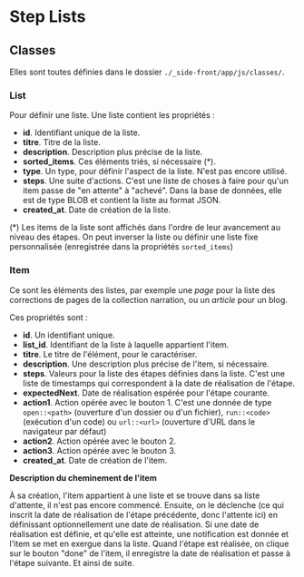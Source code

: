# Step Lists

## Classes

Elles sont toutes définies dans le dossier `./_side-front/app/js/classes/`.

### List

Pour définir une liste. Une liste contient les propriétés :

* **id**. Identifiant unique de la liste.
* **titre**. Titre de la liste.
* **description**. Description plus précise de la liste.
* **sorted_items**. Ces éléments triés, si nécessaire (\*).
* **type**. Un type, pour définir l'aspect de la liste. N'est pas encore utilisé.
* **steps**. Une suite d'actions. C'est une liste de choses à faire pour qu'un item passe de "en attente" à "achevé". Dans la base de données, elle est de type BLOB et contient la liste au format JSON.
* **created_at**. Date de création de la liste.

(\*) Les items de la liste sont affichés dans l'ordre de leur avancement au niveau des étapes. On peut inverser la liste ou définir une liste fixe personnalisée (enregistrée dans la propriétés `sorted_items`)

### Item

Ce sont les éléments des listes, par exemple une *page* pour la liste des corrections de pages de la collection narration, ou un *article* pour un blog.

Ces propriétés sont :

* **id**. Un identifiant unique.
* **list_id**. Identifiant de la liste à laquelle appartient l'item.
* **titre**. Le titre de l'élément, pour le caractériser.
* **description**. Une description plus précise de l'item, si nécessaire.
* **steps**. Valeurs pour la liste des étapes définies dans la liste. C'est une liste de timestamps qui correspondent à la date de réalisation de l'étape.
* **expectedNext**. Date de réalisation espérée pour l'étape courante.
* **action1**. Action opérée avec le bouton 1. C'est une donnée de type `open::<path>` (ouverture d'un dossier ou d'un fichier), `run::<code>` (exécution d'un code) ou `url::<url>` (ouverture d'URL dans le navigateur par défaut)
* **action2**. Action opérée avec le bouton 2.
* **action3**. Action opérée avec le bouton 3.
* **created_at**. Date de création de l'item.

**Description du cheminement de l'item**

À sa création, l'item appartient à une liste et se trouve dans sa liste d'attente, il n'est pas encore commencé. Ensuite, on le déclenche (ce qui inscrit la date de réalisation de l'étape précédente, donc l'attente ici) en définissant optionnellement une date de réalisation. Si une date de réalisation est définie, et qu'elle est atteinte, une notification est donnée et l'item se met en exergue dans la liste. Quand l'étape est réalisée, on clique sur le bouton "done" de l'item, il enregistre la date de réalisation et passe à l'étape suivante. Et ainsi de suite.
